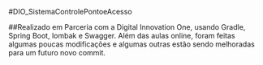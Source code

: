 #DIO_SistemaControlePontoeAcesso

##Realizado em Parceria com a Digital Innovation One, usando Gradle, Spring Boot, lombak e Swagger. Além das aulas online, foram feitas algumas poucas modificações e algumas outras estão sendo melhoradas para um futuro novo commit.
